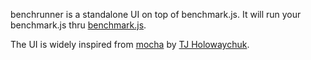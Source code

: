 benchrunner is a standalone UI on top of benchmark.js.
It will run your benchmark.js thru
[benchmark.js](https://github.com/bestiejs/benchmark.js).

The UI is widely inspired from
[mocha](visionmedia.github.com/mocha/)
by
[TJ Holowaychuk](https://github.com/visionmedia).
